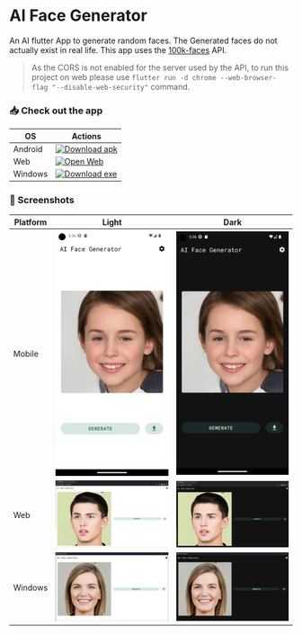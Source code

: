 # AI Face Generator

An AI flutter App to generate random faces. The Generated faces do not actually exist in real life. This app uses the [100k-faces](https://github.com/ozgrozer/100k-faces) API.

> As the CORS is not enabled for the server used by the API, to run this project on web please use `flutter run -d chrome --web-browser-flag "--disable-web-security"` command.

### 📥 Check out the app

| OS | Actions                                                                                                                                                            |
|----------|--------------------------------------------------------------------------------------------------------------------------------------------------------------------|
| Android   | [![Download apk](https://img.shields.io/badge/Download-apk-green)](https://github.com/srinivasa-dev/ai-face-generator/releases/download/1.2/ai_face_generator.apk) |
| Web   | [![Open Web](https://img.shields.io/badge/Open-web-orange)](https://srinivasa-dev.github.io/ai-face-generator/)                                                    |
| Windows | [![Download exe](https://img.shields.io/badge/Download-exe-blue)](https://github.com/srinivasa-dev/ai-face-generator/releases/download/1.2/ai-face-generator.exe)  |

### 📸 Screenshots

| Platform  | Light | Dark |
|----------|----------|----------|
| Mobile | <img src="screenshots/mobile_light_ss.png">   | <img src="screenshots/mobile_dark_ss.png">   |
| Web | <img src="screenshots/web_light_ss.png">   | <img src="screenshots/web_dark_ss.png">   |
| Windows | <img src="screenshots/windows_light_ss.png">   | <img src="screenshots/windows_dark_ss.png">   |